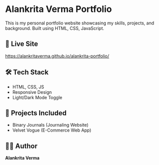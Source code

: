 # Alankrita Verma Portfolio

This is my personal portfolio website showcasing my skills, projects, and background. Built using HTML, CSS, JavaScript.

## 🔗 Live Site
https://alankritaverma.github.io/alankrita-portfolio/

## 🛠️ Tech Stack
- HTML, CSS, JS
- Responsive Design
- Light/Dark Mode Toggle

## 🚀 Projects Included
- Binary Journals (Journaling Website)
- Velvet Vogue (E-Commerce Web App)

## 👩‍💻 Author
**Alankrita Verma**
